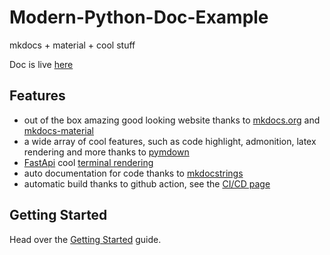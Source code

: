 # Modern-Python-Doc-Example
mkdocs + material + cool stuff

Doc is live [here](https://francescosaveriozuppichini.github.io/Modern-Python-Doc-Example/)

## Features

- out of the box amazing good looking website thanks to [mkdocs.org](https://www.mkdocs.org) and [mkdocs-material](https://squidfunk.github.io/mkdocs-material/)
- a wide array of cool features, such as code highlight, admonition, latex rendering and more thanks to [pymdown](https://facelessuser.github.io/pymdown-extensions/)
- [FastApi](https://fastapi.tiangolo.com/) cool [terminal rendering](https://francescosaveriozuppichini.github.io/Modern-Python-Doc-Example//terminal/)
- auto documentation for code thanks to [mkdocstrings](https://github.com/mkdocstrings/mkdocstrings)
- automatic build thanks to github action, see the [CI/CD page](https://francescosaveriozuppichini.github.io/Modern-Python-Doc-Example//ci_cd/)

## Getting Started

Head over the [Getting Started](https://francescosaveriozuppichini.github.io/Modern-Python-Doc-Example/getting_started/) guide.

